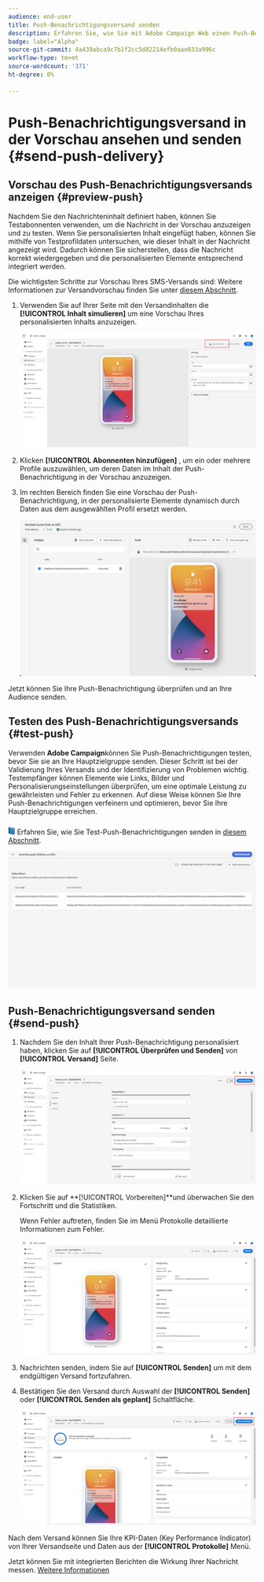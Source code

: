 ```yaml
---
audience: end-user
title: Push-Benachrichtigungsversand senden
description: Erfahren Sie, wie Sie mit Adobe Campaign Web einen Push-Benachrichtigungsversand senden.
badge: label="Alpha"
source-git-commit: 4a439abca9c7b1f2cc5d82214efb0aae033a996c
workflow-type: tm+mt
source-wordcount: '371'
ht-degree: 0%

---
```


# Push-Benachrichtigungsversand in der Vorschau ansehen und senden {#send-push-delivery}

## Vorschau des Push-Benachrichtigungsversands anzeigen {#preview-push}

Nachdem Sie den Nachrichteninhalt definiert haben, können Sie Testabonnenten verwenden, um die Nachricht in der Vorschau anzuzeigen und zu testen. Wenn Sie personalisierten Inhalt eingefügt haben, können Sie mithilfe von Testprofildaten untersuchen, wie dieser Inhalt in der Nachricht angezeigt wird. Dadurch können Sie sicherstellen, dass die Nachricht korrekt wiedergegeben und die personalisierten Elemente entsprechend integriert werden.

Die wichtigsten Schritte zur Vorschau Ihres SMS-Versands sind: Weitere Informationen zur Versandvorschau finden Sie unter [diesem Abschnitt](../preview-test/preview-content.md).

1. Verwenden Sie auf Ihrer Seite mit den Versandinhalten die **[!UICONTROL Inhalt simulieren]** um eine Vorschau Ihres personalisierten Inhalts anzuzeigen.

   ![](assets/push_send_1.png)

1. Klicken **[!UICONTROL Abonnenten hinzufügen]** , um ein oder mehrere Profile auszuwählen, um deren Daten im Inhalt der Push-Benachrichtigung in der Vorschau anzuzeigen.


   <!--Once your test subscribers are selected, click **[!UICONTROL Select]**.
    ![](assets/push_send_5.png)-->

1. Im rechten Bereich finden Sie eine Vorschau der Push-Benachrichtigung, in der personalisierte Elemente dynamisch durch Daten aus dem ausgewählten Profil ersetzt werden.

   ![](assets/push_send_7.png)

Jetzt können Sie Ihre Push-Benachrichtigung überprüfen und an Ihre Audience senden.

## Testen des Push-Benachrichtigungsversands {#test-push}

Verwenden **Adobe Campaign**können Sie Push-Benachrichtigungen testen, bevor Sie sie an Ihre Hauptzielgruppe senden. Dieser Schritt ist bei der Validierung Ihres Versands und der Identifizierung von Problemen wichtig.
Testempfänger können Elemente wie Links, Bilder und Personalisierungseinstellungen überprüfen, um eine optimale Leistung zu gewährleisten und Fehler zu erkennen. Auf diese Weise können Sie Ihre Push-Benachrichtigungen verfeinern und optimieren, bevor Sie Ihre Hauptzielgruppe erreichen.

![](../assets/do-not-localize/book.png) Erfahren Sie, wie Sie Test-Push-Benachrichtigungen senden in [diesem Abschnitt](../preview-test/test-deliveries.md#subscribers).

![](assets/push_send_6.png)

## Push-Benachrichtigungsversand senden {#send-push}

1. Nachdem Sie den Inhalt Ihrer Push-Benachrichtigung personalisiert haben, klicken Sie auf **[!UICONTROL Überprüfen und Senden]** von **[!UICONTROL Versand]** Seite.

   ![](assets/push_send_2.png)

1. Klicken Sie auf **[!UICONTROL Vorbereiten]**und überwachen Sie den Fortschritt und die Statistiken.

   Wenn Fehler auftreten, finden Sie im Menü Protokolle detaillierte Informationen zum Fehler.

   ![](assets/push_send_3.png)

1. Nachrichten senden, indem Sie auf **[!UICONTROL Senden]** um mit dem endgültigen Versand fortzufahren.

1. Bestätigen Sie den Versand durch Auswahl der **[!UICONTROL Senden]** oder **[!UICONTROL Senden als geplant]** Schaltfläche.

   ![](assets/push_send_4.png)

Nach dem Versand können Sie Ihre KPI-Daten (Key Performance Indicator) von Ihrer Versandseite und Daten aus der **[!UICONTROL Protokolle]** Menü.

Jetzt können Sie mit integrierten Berichten die Wirkung Ihrer Nachricht messen. [Weitere Informationen](../reporting/push-report.md)
